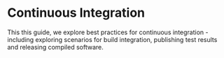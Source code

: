 # Continuous Integration

This this guide, we explore best practices for continuous integration - including exploring scenarios for build integration, publishing test results and releasing compiled software.
